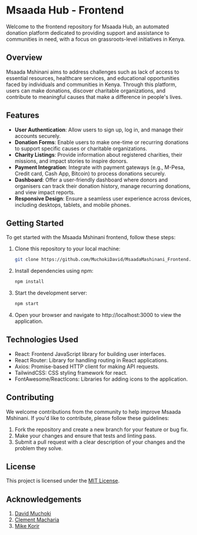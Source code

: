 # Msaada Hub - Frontend

Welcome to the frontend repository for Msaada Hub, an automated donation platform dedicated to providing support and assistance to communities in need, with a focus on grassroots-level initiatives in Kenya.

## Overview

Msaada Mshinani aims to address challenges such as lack of access to essential resources, healthcare services, and educational opportunities faced by individuals and communities in Kenya. Through this platform, users can make donations, discover charitable organizations, and contribute to meaningful causes that make a difference in people's lives.

## Features

- **User Authentication**: Allow users to sign up, log in, and manage their accounts securely.
- **Donation Forms**: Enable users to make one-time or recurring donations to support specific causes or charitable organizations.
- **Charity Listings**: Provide information about registered charities, their missions, and impact stories to inspire donors.
- **Payment Integration**: Integrate with payment gateways (e.g., M-Pesa, Credit card, Cash App, Bitcoin) to process donations securely.
- **Dashboard**: Offer a user-friendly dashboard where donors and organisers can track their donation history, manage recurring donations, and view impact reports.
- **Responsive Design**: Ensure a seamless user experience across devices, including desktops, tablets, and mobile phones.

## Getting Started

To get started with the Msaada Mshinani frontend, follow these steps:

1. Clone this repository to your local machine:

   ```bash
   git clone https://github.com/MuchokiDavid/MsaadaMashinani_Frontend.git
    ```

2. Install dependencies using npm:
    ```bash
    npm install
    ```
3. Start the development server:
    ```bash
    npm start
    ```
4. Open your browser and navigate to http://localhost:3000 to view the application.

## Technologies Used

- React: Frontend JavaScript library for building user interfaces.
- React Router: Library for handling routing in React applications.
- Axios: Promise-based HTTP client for making API requests.
- TailwindCSS: CSS styling framework for react.
- FontAwesome/ReactIcons: Libraries for adding icons to the application.

## Contributing

We welcome contributions from the community to help improve Msaada Mshinani. If you'd like to contribute, please follow these guidelines:

1. Fork the repository and create a new branch for your feature or bug fix.
2. Make your changes and ensure that tests and linting pass.
3. Submit a pull request with a clear description of your changes and the problem they solve.

## License

This project is licensed under the [MIT License](https://opensource.org/licenses/MIT).

## Acknowledgements

1. [David Muchoki](https://github.com/MuchokiDavid)
2. [Clement Macharia](https://github.com/clementmw)
3. [Mike Korir](https://github.com/michaelkorir)